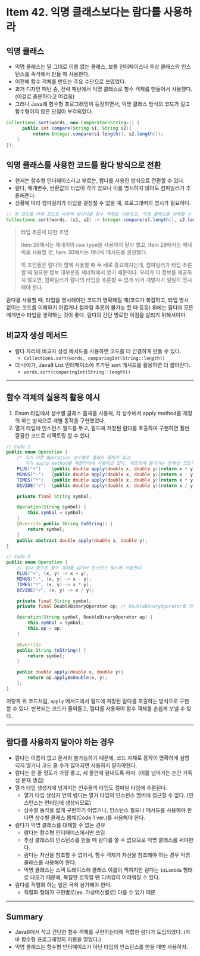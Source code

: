 # Item 42. 익명 클래스보다는 람다를 사용하라
## 익명 클래스
- 익명 클래스는 말 그대로 이름 없는 클래스, 보통 인터페이스나 추상 클래스의 인스턴스를 즉석에서 만들 때 사용한다.
- 이전에 함수 객체를 만드는 주요 수단으로 쓰였었다.
- 과거 디자인 패턴 중, 전략 패턴에서 익명 클래스로 함수 객체를 만들어서 사용했다. (이걸로 충분하다고 여겼음)
- 그러나 Java에 함수형 프로그래밍이 등장하면서, 익명 클래스 방식의 코드가 길고 함수형이지 않은 단점이 부각되었다.


```java
Collections.sort(words, new Comparator<String>() {
      public int compare(String s1, String s2){
          return Integer.compare(s1.length(), s2.length());
    }
});
```


## 익명 클래스를 사용한 코드를 람다 방식으로 전환
- 현재는 함수형 인터페이스라고 부르는, 람다를 사용한 방식으로 전환할 수 있다.
- 람다, 매개변수, 반환값의 타입이 각각 있으나 이를 명시하지 않아도 컴파일러가 추론해준다.
- 상황에 따라 컴파일러가 타입을 결정할 수 없을 때, 프로그래머의 명시가 필요하다.


```java
// 위 코드를 아래 코드로 바꾸어 람다식을 함수 객체로 사용하고, 익명 클래스를 대체할 수 있다.
Collections.sort(words, (s1, s2) -> Integer.compare(sl.length(), s2.length()));
```


> 타입 추론에 대한 조언
>
> Item 26에서는 제네릭의 raw type을 사용하지 말라 했고, Item 29에서는 제네릭을 사용할 것, Item 30에서는 제네릭 메서드를 권장했다.
>
> 이 조언들은 람다와 함께 사용할 때 두 배로 중요해지는데, 컴파일러가 타입 추론할 때 필요한 정보 대부분을 제네릭에서 얻기 때문이다.
> 우리가 이 정보를 제공하지 않으면, 컴파일러가 람다의 타입을 추론할 수 없게 되어 개발자가 일일히 명시해야 한다.


람다를 사용할 때, 타입을 명시해야만 코드가 명확해질 때(코드가 복잡하고, 타입 명시 없이는 코드를 이해하기 어렵거나 컴파일 추론이 불가능 할 때 등등) 외에는 람다의 모든 매개변수 타입을 생략하는 것이 좋다. 람다의 간단 명료한 이점을 살리기 위해서이다.


## 비교자 생성 메서드
- 람다 자리에 비교자 생성 메서드를 사용하면 코드를 더 간결하게 만들 수 있다.
    - `Collections.sort(words, comparingInt(String::length))`
- 더 나아가, Java8 List 인터페이스에 추가된 sort 메서드를 활용하면 더 짧아진다.
    - `words.sort(comparingInt(String::length))`


---
## 함수 객체의 실용적 활용 예시
1. Enum 타입에서 상수별 클래스 몸체를 사용해, 각 상수에서 apply method를 재정의 하는 방식으로 개별 동작을 구현했었다.
2. 열거 타입에 인스턴스 필드를 두고, 필드에 저장된 람다를 호출하여 구현하면 훨씬 깔끔한 코드로 리팩토링 할 수 있다.


```java
// Code 1
public enum Operation {
    /* 각기 다른 Operation 상수별로 클래스 몸체가 있고, 
       각각 apply method를 재정의하여 사용하고 있다. 재정의에 들어가는 반복성 코드가 길어진다. */
    PLUS("+")    {public double apply(double x, double y){return x + y;}},
    MINUS("-")   {public double apply(double x, double y){return x - y;}},
    TIMES("*")   {public double apply(double x, double y){return x * y;}},
    DIVIDE("/")  {public double apply(double x, double y){return x / y;}};

    private final String symbol;

    Operation(String symbol) {
        this.symbol = symbol;
    }
    @Override public String toString() {
        return symbol;
    }
    public abstract double apply(double x, double y);
}
```


```java
// Code 2
public enum Operation {
    // 람다 함수로 함수 객체를 넘겨서 인스턴스 필드에 저장한다.
    PLUS("+", (x, y) -> x + y),
    MINUS("-", (x, y) -> x - y),
    TIMES("*", (x, y) -> x * y),
    DIVIDE("/", (x, y) -> x / y);

    private final String symbol;
    private final DoubleBinaryOperator op; // DoubleBinaryOperator를 인스턴스 필드로 둔다

    Operation(String symbol, DoubleBinaryOperator op) {
        this.symbol = symbol;
        this.op = op;
    }

    @Override
    public String toString() {
        return symbol;
    }

    public double apply(double x, double y){
        return op.applyAsDouble(x, y);
    };
}
```


이렇게 위 코드처럼, `apply` 메서드에서 필드에 저장된 람다를 호출하는 방식으로 구현할 수 있다.
반복되는 코드가 줄어들고, 람다를 사용하여 함수 객체를 손쉽게 보낼 수 있다.


---
## 람다를 사용하지 말아야 하는 경우
- 람다는 이름이 없고 문서화 불가능하기 때문에, 코드 자체로 동작이 명확하게 설명되지 않거나 코드 줄 수가 많아지면 사용하지 말아야한다.
- 람다는 한 줄 정도가 가장 좋고, 세 줄안에 끝내도록 하자. (이를 넘어가는 순간 가독성 문제 생김)
- 열거 타입 생성자에 넘겨지는 인수들의 타입도 컴파일 타임에 추론된다.
    - 열거 타입 생성자 안의 람다는 열거 타입의 인스턴스 멤버에 접근할 수 없다. (인스턴스는 런타임에 생성되므로)
    - 상수별 동작을 짧게 구현하기 어렵거나, 인스턴스 필드나 메서드를 사용해야 한다면 상수별 클래스 몸체(Code 1 ver.)를 사용해야 한다.
- 람다가 익명 클래스를 대체할 수 없는 경우
    - 람다는 함수형 인터페이스에서만 쓰임
    - 추상 클래스의 인스턴스를 만들 때 람다를 쓸 수 없으므로 익명 클래스를 써야한다.
    - 람다는 자신을 참조할 수 없어서, 함수 객체가 자신을 참조해야 하는 경우 익명 클래스를 사용해야 한다.
    - 익명 클래스는 스택 트레이스에 클래스 이름이 찍히지만 람다는 `$$Lambda` 형태로 나오기 때문에, 복잡한 로직일 땐 디버깅이 어려워질 수 있다.
- 람다를 직렬화 하는 일은 극히 삼가해야 한다.
    - 직렬화 형태가 구현별로(ex. 가상머신별로) 다를 수 있기 때문


---
## Summary
- Java8에서 작고 간단한 함수 객체를 구현하는데에 적합한 람다가 도입되었다. (자바 함수형 프로그래밍의 지평을 열었다.)
- 익명 클래스는 함수형 인터페이스가 아닌 타입의 인스턴스를 만들 때만 사용하자.